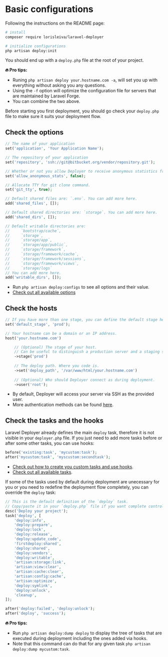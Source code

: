 # Basic configurations 

Following the instructions on the README page:

```bash
# install
composer require lorisleiva/laravel-deployer

# initialize configurations
php artisan deploy:init
```

You should end up with a `deploy.php` file at the root of your project.

**:fire: Pro tips:**
* Runing `php artisan deploy your.hostname.com -a`, will set you up with everything without asking you any questions.
* Using the `-f` option will optimize the configuration file for servers that are maintained by Laravel Forge.
* You can combine the two above.

Before starting you first deployment, you should go check your `deploy.php` file to make sure it suits your deployment flow.

## Check the options

```php
// The name of your application
set('application', 'Your Application Name');

// The repository of your application
set('repository', 'ssh://git@bitbucket.org/vendor/repository.git');

// Whether or not you allow Deployer to receive anonymous statistics from you.
set('allow_anonymous_stats', false);

// Allocate TTY for git clone command.
set('git_tty', true); 

// Default shared files are: `.env`. You can add more here.
add('shared_files', []);

// Default shared directories are: `storage`. You can add more here.
add('shared_dirs', []);

// Default writable directories are:
//     `bootstrap/cache`,
//     `storage`,
//     `storage/app`,
//     `storage/app/public`,
//     `storage/framework`,
//     `storage/framework/cache`,
//     `storage/framework/sessions`,
//     `storage/framework/views`,
//     `storage/logs`
// You can add more here.
add('writable_dirs', []);
```

* Run `php artisan deploy:configs` to see all options and their value.
* [Check out all available options](docs/all-options.md)


## Check the hosts

```php
// If you have more than one stage, you can define the default stage here.
set('default_stage', 'prod');

// Your hostname can be a domain or an IP address.
host('your.hostname.com')

    // (Optional) The stage of your host.
    // Can be useful to distinguish a production server and a staging server.
    ->stage('prod')
    
    // The deploy path. Where you code is.
    ->set('deploy_path', '/var/www/html/your.hostname.com')
    
    // (Optional) Who should Deployer connect as during deployment. 
    ->user('root');
```

* By default, Deployer will access your server via SSH as the provided user.
* More authentication methods can be found [here](host-configuration).


## Check the tasks and the hooks

Laravel Deployer already defines the main `deploy` task, therefore it is not visible in your `deployer.php` file.
If you just need to add more tasks before or after some other tasks, you can use hooks:

```php
before('existing:task', 'mycustom:task');
after('mycustom:task', 'myscustom:secondtask');
```

* [Check out how to create you custom tasks and use hooks](custom-tasks.md).
* [Check out all available tasks](all-tasks.md).

If some of the tasks used by default during deployment are unecessary for you or you need to redefine the deployment flow completely, you can override the `deploy` task:

```php
// This is the default definition of the `deploy` task.
// Copy/paste it in your `deploy.php` file if you want complete control over it.
desc('Deploy your project');
task('deploy', [
    'deploy:info',
    'deploy:prepare',
    'deploy:lock',
    'deploy:release',
    'deploy:update_code',
    'firstdeploy:shared',
    'deploy:shared',
    'deploy:vendors',
    'deploy:writable',
    'artisan:storage:link',
    'artisan:view:clear',
    'artisan:cache:clear',
    'artisan:config:cache',
    'artisan:optimize',
    'deploy:symlink',
    'deploy:unlock',
    'cleanup',
]);

after('deploy:failed', 'deploy:unlock');
after('deploy', 'success');
```

**:fire: Pro tips:**
* Run `php artisan deploy:dump deploy` to display the tree of tasks that are executed during deployment including the ones added via hooks.
* Note that this command can do that for any given task `php artisan deploy:dump mycustom:task`.
